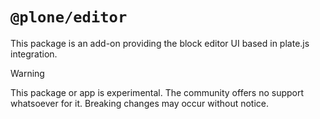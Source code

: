 # `@plone/editor`

This package is an add-on providing the block editor UI based in plate.js integration.

> [!WARNING]
> This package or app is experimental.
> The community offers no support whatsoever for it.
> Breaking changes may occur without notice.
